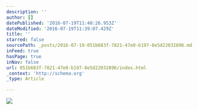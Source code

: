 ```yaml
---
description: ''
author: []
datePublished: '2016-07-19T11:40:26.953Z'
dateModified: '2016-07-19T11:39:07.429Z'
title: ''
starred: false
sourcePath: _posts/2016-07-19-051b683f-7821-47e0-b197-8e5d22032896.md
inFeed: true
hasPage: true
inNav: false
url: 051b683f-7821-47e0-b197-8e5d22032896/index.html
_context: 'http://schema.org'
_type: Article

---
```

![](https://the-grid-user-content.s3-us-west-2.amazonaws.com/fe7e449d-109f-4ec4-8526-956c28ac561c.jpg)